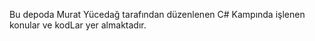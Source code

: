 Bu depoda Murat Yücedağ tarafından düzenlenen C# Kampında işlenen konular ve kodLar yer almaktadır.
